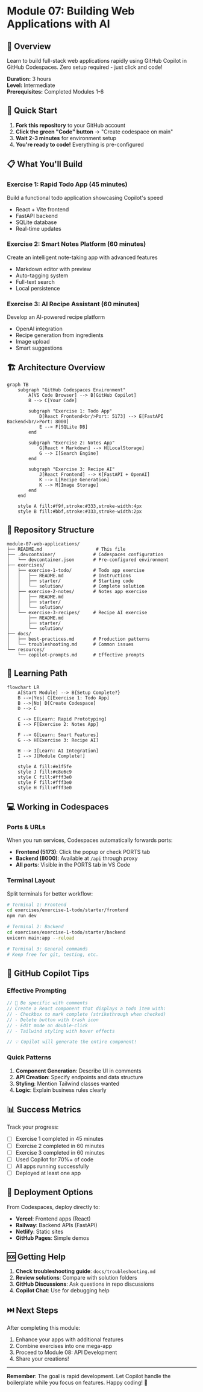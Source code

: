 # Module 07: Building Web Applications with AI

## 🎯 Overview

Learn to build full-stack web applications rapidly using GitHub Copilot in GitHub Codespaces. Zero setup required - just click and code!

**Duration:** 3 hours  
**Level:** Intermediate  
**Prerequisites:** Completed Modules 1-6

## 🚀 Quick Start

1. **Fork this repository** to your GitHub account
2. **Click the green "Code" button** → "Create codespace on main"
3. **Wait 2-3 minutes** for environment setup
4. **You're ready to code!** Everything is pre-configured

## 📋 What You'll Build

### Exercise 1: Rapid Todo App (45 minutes)
Build a functional todo application showcasing Copilot's speed
- React + Vite frontend
- FastAPI backend
- SQLite database
- Real-time updates

### Exercise 2: Smart Notes Platform (60 minutes)
Create an intelligent note-taking app with advanced features
- Markdown editor with preview
- Auto-tagging system
- Full-text search
- Local persistence

### Exercise 3: AI Recipe Assistant (60 minutes)
Develop an AI-powered recipe platform
- OpenAI integration
- Recipe generation from ingredients
- Image upload
- Smart suggestions

## 🏗️ Architecture Overview

```mermaid
graph TB
    subgraph "GitHub Codespaces Environment"
        A[VS Code Browser] --> B[GitHub Copilot]
        B --> C[Your Code]
        
        subgraph "Exercise 1: Todo App"
            D[React Frontend<br/>Port: 5173] --> E[FastAPI Backend<br/>Port: 8000]
            E --> F[SQLite DB]
        end
        
        subgraph "Exercise 2: Notes App"
            G[React + Markdown] --> H[LocalStorage]
            G --> I[Search Engine]
        end
        
        subgraph "Exercise 3: Recipe AI"
            J[React Frontend] --> K[FastAPI + OpenAI]
            K --> L[Recipe Generation]
            K --> M[Image Storage]
        end
    end
    
    style A fill:#f9f,stroke:#333,stroke-width:4px
    style B fill:#bbf,stroke:#333,stroke-width:2px
```

## 📁 Repository Structure

```
module-07-web-applications/
├── README.md                    # This file
├── .devcontainer/              # Codespaces configuration
│   └── devcontainer.json       # Pre-configured environment
├── exercises/
│   ├── exercise-1-todo/        # Todo app exercise
│   │   ├── README.md           # Instructions
│   │   ├── starter/            # Starting code
│   │   └── solution/           # Complete solution
│   ├── exercise-2-notes/       # Notes app exercise
│   │   ├── README.md
│   │   ├── starter/
│   │   └── solution/
│   └── exercise-3-recipes/     # Recipe AI exercise
│       ├── README.md
│       ├── starter/
│       └── solution/
├── docs/
│   ├── best-practices.md       # Production patterns
│   └── troubleshooting.md      # Common issues
└── resources/
    └── copilot-prompts.md      # Effective prompts
```

## 🎯 Learning Path

```mermaid
flowchart LR
    A[Start Module] --> B{Setup Complete?}
    B -->|Yes| C[Exercise 1: Todo App]
    B -->|No| D[Create Codespace]
    D --> C
    
    C --> E[Learn: Rapid Prototyping]
    E --> F[Exercise 2: Notes App]
    
    F --> G[Learn: Smart Features]
    G --> H[Exercise 3: Recipe AI]
    
    H --> I[Learn: AI Integration]
    I --> J[Module Complete!]
    
    style A fill:#e1f5fe
    style J fill:#c8e6c9
    style C fill:#fff3e0
    style F fill:#fff3e0
    style H fill:#fff3e0
```

## 💻 Working in Codespaces

### Ports & URLs
When you run services, Codespaces automatically forwards ports:
- **Frontend (5173)**: Click the popup or check PORTS tab
- **Backend (8000)**: Available at `/api` through proxy
- **All ports**: Visible in the PORTS tab in VS Code

### Terminal Layout
Split terminals for better workflow:
```bash
# Terminal 1: Frontend
cd exercises/exercise-1-todo/starter/frontend
npm run dev

# Terminal 2: Backend
cd exercises/exercise-1-todo/starter/backend
uvicorn main:app --reload

# Terminal 3: General commands
# Keep free for git, testing, etc.
```

## 🤖 GitHub Copilot Tips

### Effective Prompting
```javascript
// 🎯 Be specific with comments
// Create a React component that displays a todo item with:
// - Checkbox to mark complete (strikethrough when checked)
// - Delete button with trash icon
// - Edit mode on double-click
// - Tailwind styling with hover effects

// 💡 Copilot will generate the entire component!
```

### Quick Patterns
1. **Component Generation**: Describe UI in comments
2. **API Creation**: Specify endpoints and data structure
3. **Styling**: Mention Tailwind classes wanted
4. **Logic**: Explain business rules clearly

## 📊 Success Metrics

Track your progress:

- [ ] Exercise 1 completed in 45 minutes
- [ ] Exercise 2 completed in 60 minutes  
- [ ] Exercise 3 completed in 60 minutes
- [ ] Used Copilot for 70%+ of code
- [ ] All apps running successfully
- [ ] Deployed at least one app

## 🚢 Deployment Options

From Codespaces, deploy directly to:
- **Vercel**: Frontend apps (React)
- **Railway**: Backend APIs (FastAPI)
- **Netlify**: Static sites
- **GitHub Pages**: Simple demos

## 🆘 Getting Help

1. **Check troubleshooting guide**: `docs/troubleshooting.md`
2. **Review solutions**: Compare with solution folders
3. **GitHub Discussions**: Ask questions in repo discussions
4. **Copilot Chat**: Use for debugging help

## ⏭️ Next Steps

After completing this module:
1. Enhance your apps with additional features
2. Combine exercises into one mega-app
3. Proceed to Module 08: API Development
4. Share your creations!

---

**Remember**: The goal is rapid development. Let Copilot handle the boilerplate while you focus on features. Happy coding! 🚀